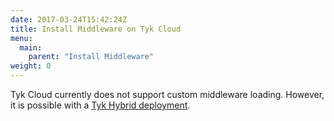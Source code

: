 ```yaml
---
date: 2017-03-24T15:42:24Z
title: Install Middleware on Tyk Cloud
menu:
  main:
    parent: "Install Middleware"
weight: 0 
---
```



Tyk Cloud currently does not support custom middleware loading. However, it is possible with a [Tyk Hybrid deployment][1].

[1]: /customise-tyk/javascript-middleware/install-middleware/tyk-hybrid/